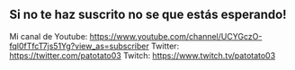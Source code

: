 ## Si no te haz suscrito no se que estás esperando!

Mi canal de Youtube: https://www.youtube.com/channel/UCYGczO-fql0fTfcT7js51Yg?view_as=subscriber
Twitter: https://twitter.com/patotato03
Twitch: https://www.twitch.tv/patotato03

